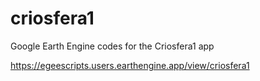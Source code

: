 # criosfera1
Google Earth Engine codes for the Criosfera1 app

https://egeescripts.users.earthengine.app/view/criosfera1

